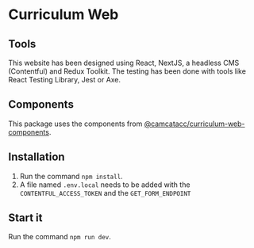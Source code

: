 # Curriculum Web

## Tools

This website has been designed using React, NextJS, a headless CMS (Contentful) and Redux Toolkit. The testing has been done with tools like React Testing Library, Jest or Axe.

## Components

This package uses the components from [@camcatacc/curriculum-web-components](https://www.npmjs.com/package/@camcatacc/curriculum-web-components).

## Installation

1. Run the command `npm install`.
2. A file named `.env.local` needs to be added with the `CONTENTFUL_ACCESS_TOKEN` and the `GET_FORM_ENDPOINT`

## Start it

Run the command `npm run dev`.
